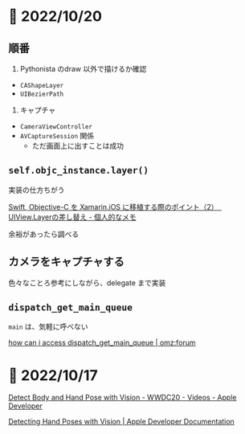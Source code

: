 # 📝 2022/10/20


## 順番

1. Pythonista のdraw 以外で描けるか確認
  - `CAShapeLayer`
  - `UIBezierPath`
1. キャプチャ
  - `CameraViewController`
  - `AVCaptureSession` 関係
    - ただ画面上に出すことは成功



## `self.objc_instance.layer()`

実装の仕方ちがう


[Swift, Objective-C を Xamarin.iOS に移植する際のポイント（2）　UIView.Layerの差し替え - 個人的なメモ](https://hiro128.hatenablog.jp/entry/2017/09/30/234916)


余裕があったら調べる


## カメラをキャプチャする

色々なことろ参考にしながら、delegate まで実装

## `dispatch_get_main_queue`

`main` は、気軽に呼べない

[how can i access dispatch_get_main_queue | omz:forum](https://forum.omz-software.com/topic/6204/how-can-i-access-dispatch_get_main_queue/2)




# 📝 2022/10/17


[Detect Body and Hand Pose with Vision - WWDC20 - Videos - Apple Developer](https://developer.apple.com/videos/play/wwdc2020/10653/)

[Detecting Hand Poses with Vision | Apple Developer Documentation](https://developer.apple.com/documentation/vision/detecting_hand_poses_with_vision?language=objc)







